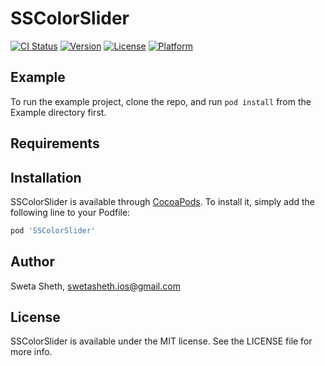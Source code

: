 # SSColorSlider

[![CI Status](https://img.shields.io/travis/swetasheth-ios/SSColorSlider.svg?style=flat)](https://travis-ci.org/swetasheth-ios/SSColorSlider)
[![Version](https://img.shields.io/cocoapods/v/SSColorSlider.svg?style=flat)](https://cocoapods.org/pods/SSColorSlider)
[![License](https://img.shields.io/cocoapods/l/SSColorSlider.svg?style=flat)](https://cocoapods.org/pods/SSColorSlider)
[![Platform](https://img.shields.io/cocoapods/p/SSColorSlider.svg?style=flat)](https://cocoapods.org/pods/SSColorSlider)

## Example

To run the example project, clone the repo, and run `pod install` from the Example directory first.

## Requirements

## Installation

SSColorSlider is available through [CocoaPods](https://cocoapods.org). To install
it, simply add the following line to your Podfile:

```ruby
pod 'SSColorSlider'
```

## Author

Sweta Sheth, swetasheth.ios@gmail.com

## License

SSColorSlider is available under the MIT license. See the LICENSE file for more info.
